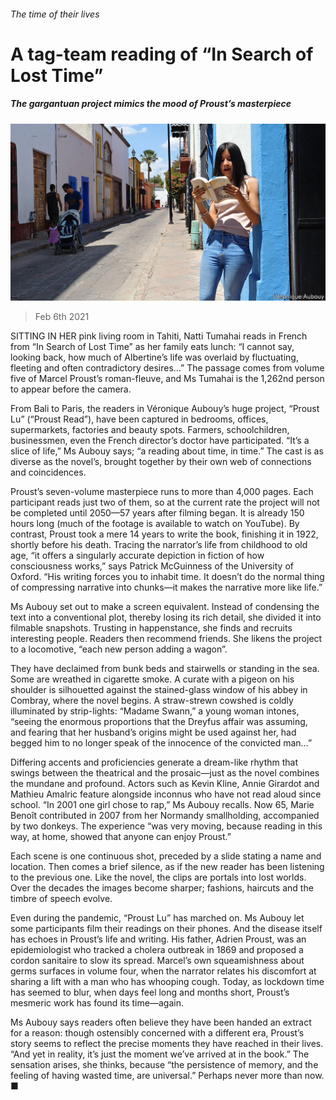 ###### The time of their lives

# A tag-team reading of “In Search of Lost Time” 

##### The gargantuan project mimics the mood of Proust’s masterpiece 

![image](images/20210206_BKP001_0.jpg) 

> Feb 6th 2021 


SITTING IN HER pink living room in Tahiti, Natti Tumahai reads in French from “In Search of Lost Time” as her family eats lunch: “I cannot say, looking back, how much of Albertine’s life was overlaid by fluctuating, fleeting and often contradictory desires…” The passage comes from volume five of Marcel Proust’s roman-fleuve, and Ms Tumahai is the 1,262nd person to appear before the camera.


From Bali to Paris, the readers in Véronique Aubouy’s huge project, “Proust Lu” (“Proust Read”), have been captured in bedrooms, offices, supermarkets, factories and beauty spots. Farmers, schoolchildren, businessmen, even the French director’s doctor have participated. “It’s a slice of life,” Ms Aubouy says; “a reading about time, in time.” The cast is as diverse as the novel’s, brought together by their own web of connections and coincidences.



Proust’s seven-volume masterpiece runs to more than 4,000 pages. Each participant reads just two of them, so at the current rate the project will not be completed until 2050—57 years after filming began. It is already 150 hours long (much of the footage is available to watch on YouTube). By contrast, Proust took a mere 14 years to write the book, finishing it in 1922, shortly before his death. Tracing the narrator’s life from childhood to old age, “it offers a singularly accurate depiction in fiction of how consciousness works,” says Patrick McGuinness of the University of Oxford. “His writing forces you to inhabit time. It doesn’t do the normal thing of compressing narrative into chunks—it makes the narrative more like life.”


Ms Aubouy set out to make a screen equivalent. Instead of condensing the text into a conventional plot, thereby losing its rich detail, she divided it into filmable snapshots. Trusting in happenstance, she finds and recruits interesting people. Readers then recommend friends. She likens the project to a locomotive, “each new person adding a wagon”.


They have declaimed from bunk beds and stairwells or standing in the sea. Some are wreathed in cigarette smoke. A curate with a pigeon on his shoulder is silhouetted against the stained-glass window of his abbey in Combray, where the novel begins. A straw-strewn cowshed is coldly illuminated by strip-lights: “Madame Swann,” a young woman intones, “seeing the enormous proportions that the Dreyfus affair was assuming, and fearing that her husband’s origins might be used against her, had begged him to no longer speak of the innocence of the convicted man…”


Differing accents and proficiencies generate a dream-like rhythm that swings between the theatrical and the prosaic—just as the novel combines the mundane and profound. Actors such as Kevin Kline, Annie Girardot and Mathieu Amalric feature alongside inconnus who have not read aloud since school. “In 2001 one girl chose to rap,” Ms Aubouy recalls. Now 65, Marie Benoît contributed in 2007 from her Normandy smallholding, accompanied by two donkeys. The experience “was very moving, because reading in this way, at home, showed that anyone can enjoy Proust.”


Each scene is one continuous shot, preceded by a slide stating a name and location. Then comes a brief silence, as if the new reader has been listening to the previous one. Like the novel, the clips are portals into lost worlds. Over the decades the images become sharper; fashions, haircuts and the timbre of speech evolve.


Even during the pandemic, “Proust Lu” has marched on. Ms Aubouy let some participants film their readings on their phones. And the disease itself has echoes in Proust’s life and writing. His father, Adrien Proust, was an epidemiologist who tracked a cholera outbreak in 1869 and proposed a cordon sanitaire to slow its spread. Marcel’s own squeamishness about germs surfaces in volume four, when the narrator relates his discomfort at sharing a lift with a man who has whooping cough. Today, as lockdown time has seemed to blur, when days feel long and months short, Proust’s mesmeric work has found its time—again.


Ms Aubouy says readers often believe they have been handed an extract for a reason: though ostensibly concerned with a different era, Proust’s story seems to reflect the precise moments they have reached in their lives. “And yet in reality, it’s just the moment we’ve arrived at in the book.” The sensation arises, she thinks, because “the persistence of memory, and the feeling of having wasted time, are universal.” Perhaps never more than now. ■


